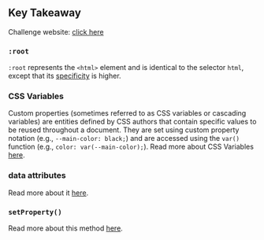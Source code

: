 ## Key Takeaway
Challenge website: [click here]()

### `:root`
`:root` represents the `<html>` element and is identical to the selector `html`, except that its 
[specificity](https://developer.mozilla.org/en-US/docs/Web/CSS/Specificity) is higher.

### CSS Variables
Custom properties (sometimes referred to as CSS variables or cascading variables) are entities defined by CSS authors that 
contain specific values to be reused throughout a document. 
They are set using custom property notation (e.g., `--main-color: black;`) and are accessed using the `var()` function (e.g., `color: var(--main-color);`). 
Read more about CSS Variables [here](https://developer.mozilla.org/en-US/docs/Web/CSS/Using_CSS_custom_properties).

### data attributes
Read more about it [here](https://developer.mozilla.org/en-US/docs/Learn/HTML/Howto/Use_data_attributes).

### `setProperty()`
Read more about this method [here](https://developer.mozilla.org/en-US/docs/Web/API/CSSStyleDeclaration/setProperty).

